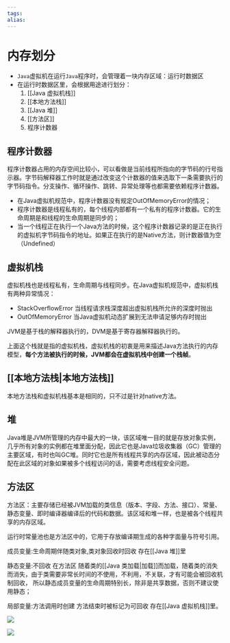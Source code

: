 ```yaml
---
tags: 
alias:
---
```

# 内存划分
-   `Java`虚拟机在运行`Java`程序时，会管理着一块内存区域：运行时数据区
-   在运行时数据区里，会根据用途进行划分：
    1.  [[Java 虚拟机栈]]
    2.  [[本地方法栈]]
    3.  [[Java 堆]]
    4.  [[方法区]]
    5.  程序计数器

## 程序计数器
程序计数器占用的内存空间比较小，可以看做是当前线程所指向的字节码的行号指示器。字节码解释器工作时就是通过改变这个计数器的值来选取下一条需要执行的字节码指令。分支操作、循环操作、跳转、异常处理等也都需要依赖程序计数器。

-   在Java虚拟机规范中，程序计数器没有规定OutOfMemoryError的情况；
-   程序计数器是线程私有的，每个线程内部都有一个私有的程序计数器。它的生命周期是和线程的生命周期是同步的；
-   当一个线程正在执行一个Java方法的时候，这个程序计数器记录的是正在执行的虚拟机字节码指令的地址。如果正在执行的是Native方法，则计数器值为空（Undefined）
## 虚拟机栈
虚拟机栈也是线程私有，生命周期与线程同步。在Java虚拟机规范中，虚拟机栈有两种异常情况：

-   StackOverflowError 当线程请求栈深度超出虚拟机栈所允许的深度时抛出
-   OutOfMemoryError 当Java虚拟机动态扩展到无法申请足够内存时抛出

JVM是基于栈的解释器执行的，DVM是基于寄存器解释器执行的。

上面这个栈就是指的虚拟机栈，虚拟机栈的初衷是用来描述Java方法执行的内存模型，**每个方法被执行的时候，JVM都会在虚拟机栈中创建一个栈帧**。
## [[本地方法栈|本地方法栈]] 
本地方法栈和虚拟机栈基本是相同的，只不过是针对native方法。
## 堆
Java堆是JVM所管理的内存中最大的一块，该区域唯一目的就是存放对象实例，几乎所有对象的实例都在堆里面分配，因此它也是Java垃圾收集器（GC）管理的主要区域，有时也叫GC堆。同时它也是所有线程共享的内存区域，因此被动态分配在此区域的对象如果被多个线程访问的话，需要考虑线程安全问题。

## 方法区
方法区：主要存储已经被JVM加载的类信息（版本、字段、方法、接口）、常量、静态变量、即时编译器编译后的代码和数据。该区域和堆一样，也是被各个线程共享的内存区域。

运行时常量池也是方法区中的，它用于存放编译期生成的各种字面量与符号引用。


成员变量:生命周期伴随类对象,类对象回收时回收 存在[[Java 堆]]里 

静态变量:不回收 在方法区 随着类的[[Java 类加载|加载]]而加载，随着类的消失而消失，由于类需要非常长时间的不使用，不利用，不关联，才有可能会被回收机制回收， 所以静态成员变量的生命周期特别长，除非是共享数据，否则不建议使用静态； 

局部变量:方法调用时创建 方法结束时被标记为可回收 存在[[Java 虚拟机栈]]里。



![](https://imgconvert.csdnimg.cn/aHR0cDovL3VwbG9hZC1pbWFnZXMuamlhbnNodS5pby91cGxvYWRfaW1hZ2VzLzk0NDM2NS1mMzcwYjQ2ZjBkYjA3YmVlLnBuZw?x-oss-process=image/format,png)


![](https://imgconvert.csdnimg.cn/aHR0cHM6Ly91cGxvYWQtaW1hZ2VzLmppYW5zaHUuaW8vdXBsb2FkX2ltYWdlcy85NDQzNjUtMWM2Njk1MzIwMGU4MjUzZC5wbmc?x-oss-process=image/format,png)





